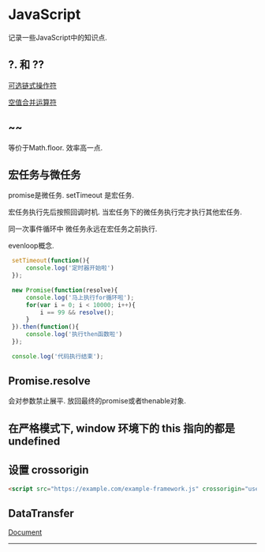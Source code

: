 # JavaScript

记录一些JavaScript中的知识点.



## ?. 和 ??

[可选链式操作符](https://developer.mozilla.org/en-US/docs/Web/JavaScript/Reference/Operators/Optional_chaining)

[空值合并运算符](https://developer.mozilla.org/zh-CN/docs/Web/JavaScript/Reference/Operators/Nullish_coalescing_operator)



## ~~

等价于Math.floor. 效率高一点.



## 宏任务与微任务

promise是微任务. setTimeout 是宏任务. 

宏任务执行先后按照回调时机. 当宏任务下的微任务执行完才执行其他宏任务. 

同一次事件循环中  微任务永远在宏任务之前执行.

evenloop概念.

```js
 setTimeout(function(){
     console.log('定时器开始啦')
 });
 
 new Promise(function(resolve){
     console.log('马上执行for循环啦');
     for(var i = 0; i < 10000; i++){
         i == 99 && resolve();
     }
 }).then(function(){
     console.log('执行then函数啦')
 });
 
 console.log('代码执行结束');
```



## Promise.resolve 

会对参数禁止展平. 放回最终的promise或者thenable对象. 



## 在严格模式下, window 环境下的 this 指向的都是 undefined



## 设置 crossorigin

```html
<script src="https://example.com/example-framework.js" crossorigin="use-credentials"></script>
```



## DataTransfer

[Document][1]



---

[1]: https://www.zhangxinxu.com/wordpress/2018/09/drag-drop-datatransfer-js/	"DataTransfer"

